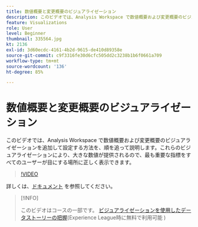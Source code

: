 ```yaml
---
title: 数値概要と変更概要のビジュアライゼーション
description: このビデオでは、Analysis Workspace で数値概要および変更概要のビジュアライゼーションを追加して設定する方法を、順を追って説明します。これらのビジュアライゼーションにより、大きな数値が提供されるので、最も重要な指標をすべてのユーザーが目にする場所に正しく表示できます。
feature: Visualizations
role: User
level: Beginner
thumbnail: 335564.jpg
kt: 2136
exl-id: 3d60ecdc-4161-4b2d-9615-de410d89358e
source-git-commit: c9f3316fe30d6cfc505dd2c3238b1b6f0661a709
workflow-type: tm+mt
source-wordcount: '136'
ht-degree: 85%

---
```


# 数値概要と変更概要のビジュアライゼーション

このビデオでは、Analysis Workspace で数値概要および変更概要のビジュアライゼーションを追加して設定する方法を、順を追って説明します。これらのビジュアライゼーションにより、大きな数値が提供されるので、最も重要な指標をすべてのユーザーが目にする場所に正しく表示できます。

>[!VIDEO](https://video.tv.adobe.com/v/335564/?quality=12&learn=on)

詳しくは、[ドキュメント](https://experienceleague.adobe.com/docs/analytics/analyze/analysis-workspace/visualizations/summary-number-change.html?lang=ja) を参照してください。

>[!INFO]
>
> このビデオはコースの一部です。 [ビジュアライゼーションを使用したデータストーリーの把握](https://experienceleague.adobe.com/?recommended=Analytics-U-1-2021.1.visualizations&amp;lang=ja)(Experience League時に無料で利用可能 )
